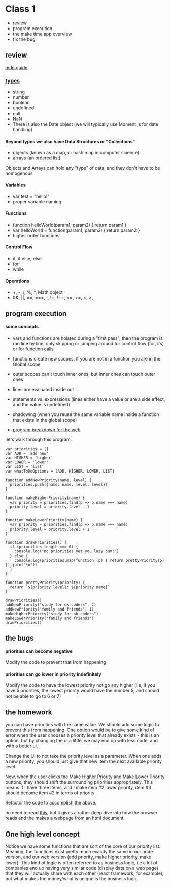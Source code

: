# Class 1
* review
* program execution
* the make time app overview
* fix the bug

## review

[mdn guide](https://developer.mozilla.org/en-US/docs/Web/JavaScript/Guide/Introduction)

### [types](https://developer.mozilla.org/en-US/docs/Web/JavaScript/Data_structures)

* string
* number
* boolean
* undefined
* null
* NaN
* There is also the Date object (we will typically use Moment.js for date handling)

#### Beyond types we also have Data Structures or "Collections"

* objects (known as a map, or hash map in computer science)
* arrays (an ordered list)

Objects and Arrays can hold any "type" of data, and they don't have to be
homogenous 

#### Variables
* var test = "hello!"
* proper variable naming

#### Functions
* function helloWorld(param1, param2) { return param1 }
* var helloWorld = function(param1, param2) { return param2 }
* higher order functions

#### Control Flow
* if, if else, else
* for
* while

#### Operations
* +, -, /, %, \*, Math object
* &&, ||, ==, ===, !, !=, !==, <=, >=, <, >, 

## program execution

#### some concepts
* vars and functions are hoisted during a "first pass", then the program is ran
  line by line, only skipping or jumping around for control flow (for, ifs) or
  for function calls
* functions create new scopes, if you are not in a function you are in the Global scope
* outer scopes can't touch inner ones, but inner ones can touch outer ones
* lines are evaluated inside out
* statements vs. expressions (lines either have a value or are a side effect,
  and the value is undefined)
* shadowing (when you reuse the same variable name inside a function that exists
  in the global scope)

* [program breakdown for the web](http://www.pythontutor.com/javascript.html#mode=display)

let's walk through this program:
```
var priorities = []
var ADD = 'add new'
var HIGHER = 'higher'
var LOWER = 'lower'
var LIST = 'list'
var whatToDoOptions = [ADD, HIGHER, LOWER, LIST]

function addNewPriority(name, level) {
  priorities.push({name: name, level: level})
}

function makeHigherPriority(name) {
  var priority = priorities.find(p => p.name === name)
  priority.level = priority.level - 1
}

function makeLowerPriority(name) {
  var priority = priorities.find(p => p.name === name)
  priority.level = priority.level + 1
}

function drawPriorities() {
  if (priorities.length === 0) {
    console.log("no priorities yet you lazy bum!")
  } else {
    console.log(priorities.map(function (p) { return prettyPriority(p) }).join("\n"))
  }
}

function prettyPriority(priority) {
  return `${priority.level}: ${priority.name}`
}

drawPriorities()
addNewPriority("study for ok coders", 2)
addNewPriority("family and friends", 1)
makeHigherPriority("study for ok coders")
makeLowerPriority("family and friends")
drawPriorities()
```

## the bugs

#### priorities can become negative

Modify the code to prevent that from happening

#### priorities can go lower in priority indefinitely 

Modify the code to have the lowest priority not go any higher (i.e, if you have
5 priorities, the lowest priority would have the number 5, and should not be
able to go to 6 or 7)

## the homework
you can have priorities with the same value. We should add some logic to prevent
this from happening. One option would be to give some kind of error when the
user chooses a priority level that already exists - this is an option, but by
changing the ui a little, we may end up with less code, and with a better ui.

Change the UI to not take the priority level as a parameter. When one adds a new
priority, you should just give that new item the next available priority level.

Now, when the user clicks the Make Higher Priority and Make Lower Priority
buttons, they should shift the surrounding priorities appropriately. This means
if I have three items, and I make item #2 lower priority, item #3 should become
item #2 in terms of priority

Refactor the code to accomplish the above.

no need to read
  [this](https://www.html5rocks.com/en/tutorials/internals/howbrowserswork/),
  but it gives a rather deep dive into how the browser reads and the makes a
  webpage from an html document

## One high level concept

Notice we have some functions that are sort of the core of our priority list.
Meaning, the functions exist pretty much exactly the same in our node version,
and our web version (add priority, make higher priority, make lower). This kind
of logic is often referred to as business logic, i.e a lot of companies end up
having very similar code (display data on a web page) that they will actually
share with each other (react framework, for example), but what makes the
money/what is unique is the business logic.
